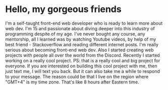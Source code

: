 # Hello, my gorgeous friends
I'm a self-taught front-end web developer who is ready to learn more about web dev. I'm 15 and passionate about diving deeper into this industry of programming despite of my age.
I've never bought any course, any mentorship, all I learned was by watching Youtube videos, by help of my best friend - Stackoverflow and reading different internet posts. 
I'm really serious about becoming front-end web dev. Also I started creating web projects with people all over the world from the Discord.
Recently I started working on a really cool project. PS: that is a really cool and big project for everyone. If you are interested on building this cool project with me, then just text me,
I will text you back. But it can also take me a while to respond to your message. The reason could be that I live on the region where "GMT+4" is my time zone.
That's like 8 hours after Eastern time.
